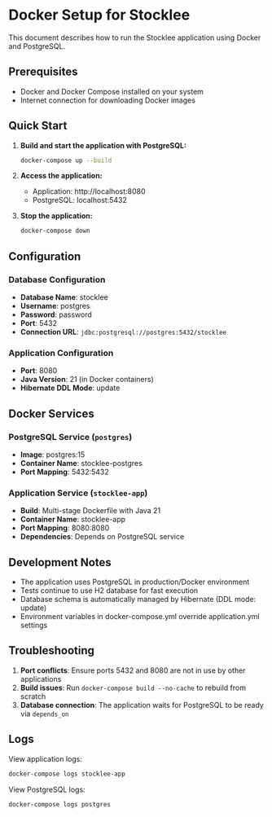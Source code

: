 # Docker Setup for Stocklee

This document describes how to run the Stocklee application using Docker and PostgreSQL.

## Prerequisites

- Docker and Docker Compose installed on your system
- Internet connection for downloading Docker images

## Quick Start

1. **Build and start the application with PostgreSQL:**
   ```bash
   docker-compose up --build
   ```

2. **Access the application:**
   - Application: http://localhost:8080
   - PostgreSQL: localhost:5432

3. **Stop the application:**
   ```bash
   docker-compose down
   ```

## Configuration

### Database Configuration
- **Database Name**: stocklee
- **Username**: postgres
- **Password**: password
- **Port**: 5432
- **Connection URL**: `jdbc:postgresql://postgres:5432/stocklee`

### Application Configuration
- **Port**: 8080
- **Java Version**: 21 (in Docker containers)
- **Hibernate DDL Mode**: update

## Docker Services

### PostgreSQL Service (`postgres`)
- **Image**: postgres:15
- **Container Name**: stocklee-postgres
- **Port Mapping**: 5432:5432

### Application Service (`stocklee-app`)
- **Build**: Multi-stage Dockerfile with Java 21
- **Container Name**: stocklee-app
- **Port Mapping**: 8080:8080
- **Dependencies**: Depends on PostgreSQL service

## Development Notes

- The application uses PostgreSQL in production/Docker environment
- Tests continue to use H2 database for fast execution
- Database schema is automatically managed by Hibernate (DDL mode: update)
- Environment variables in docker-compose.yml override application.yml settings

## Troubleshooting

1. **Port conflicts**: Ensure ports 5432 and 8080 are not in use by other applications
2. **Build issues**: Run `docker-compose build --no-cache` to rebuild from scratch
3. **Database connection**: The application waits for PostgreSQL to be ready via `depends_on`

## Logs

View application logs:
```bash
docker-compose logs stocklee-app
```

View PostgreSQL logs:
```bash
docker-compose logs postgres
```